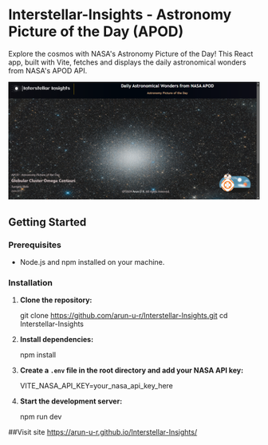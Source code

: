 # Interstellar-Insights - Astronomy Picture of the Day (APOD)

Explore the cosmos with NASA's Astronomy Picture of the Day! This React app, built with Vite, fetches and displays the daily astronomical wonders from NASA's APOD API.

![Screenshot](screenshot.png)



## Getting Started

### Prerequisites

- Node.js and npm installed on your machine.

### Installation

1. **Clone the repository:**

    git clone https://github.com/arun-u-r/Interstellar-Insights.git
    cd Interstellar-Insights
    

2. **Install dependencies:**
    
    npm install

3. **Create a `.env` file in the root directory and add your NASA API key:**

    VITE_NASA_API_KEY=your_nasa_api_key_here

4. **Start the development server:**
    
    npm run dev

##Visit site https://arun-u-r.github.io/Interstellar-Insights/

